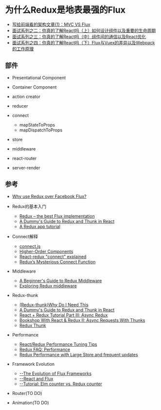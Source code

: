 # 为什么Redux是地表最强的Flux

- [写给前端看的架构文章(1)：MVC VS Flux](https://zhuanlan.zhihu.com/p/21324696)
- [面试系列之二：你真的了解React吗（上）如何设计组件以及重要的生命周期](https://zhuanlan.zhihu.com/p/27828773)
- [面试系列之三：你真的了解React吗（中）组件间的通信以及React优化](https://zhuanlan.zhihu.com/p/27828866)
- [面试系列之四：你真的了解React吗（下）Flux与Vuex的差异以及Webpack的工作原理](https://zhuanlan.zhihu.com/p/27829029)


## 部件

* Presentational Component

* Container Component

* action creator

* reducer

* connect
    - mapStateToProps
    - mapDispatchToProps

* store

* middleware

* react-router

* server-render


## 参考

- [Why use Redux over Facebook Flux?](https://stackoverflow.com/questions/32461229/why-use-redux-over-facebook-flux)

- Redux的基本入门
    - [Redux – the best Flux implementation](http://frontendinsights.com/redux-the-best-flux-implementation/)
    - [A Dummy's Guide to Redux and Thunk in React](https://codepen.io/stowball/post/a-dummy-s-guide-to-redux-and-thunk-in-react)
    - [A Redux app tutorial](http://blog.krawaller.se/posts/a-redux-app-tutorial/)

- Connect解释
    - [connect.js](https://gist.github.com/gaearon/1d19088790e70ac32ea636c025ba424e)
    - [Higher-Order Components](https://facebook.github.io/react/docs/higher-order-components.html)
    - [React-redux "connect" explained](http://www.sohamkamani.com/blog/2017/03/31/react-redux-connect-explained/)
    - [Redux’s Mysterious Connect Function](https://medium.com/mofed/reduxs-mysterious-connect-function-526efe1122e4)

- Middleware
    - [A Beginner's Guide to Redux Middleware](https://www.codementor.io/vkarpov/beginner-s-guide-to-redux-middleware-du107uyud)
    - [Exploring Redux middleware](http://blog.krawaller.se/posts/exploring-redux-middleware/)

- Redux-thunk
    - [(Redux-thunk)Why Do I Need This](https://stackoverflow.com/questions/35411423/how-to-dispatch-a-redux-action-with-a-timeout/35415559#35415559)
    - [A Dummy's Guide to Redux and Thunk in React](https://codepen.io/stowball/post/a-dummy-s-guide-to-redux-and-thunk-in-react)
    - [React + Redux Tutorial Part III: Async Redux](http://www.thegreatcodeadventure.com/react-redux-tutorial-part-iii-async-redux/)
    - [Bookshop With React & Redux II: Async Requests With Thunks](https://scotch.io/tutorials/bookshop-with-react-redux-ii-async-requests-with-thunks)
    - [Redux Thunk](http://blog.nojaf.com/2015/12/06/redux-thunk/)

- Performance
    - [React/Redux Performance Tuning Tips](https://medium.com/@arikmaor/react-redux-performance-tuning-tips-cef1a6c50759)
    - [Redux FAQ: Performance](http://redux.js.org/docs/faq/Performance.html)
    - [Redux Performance with Large Store and frequent updates](https://github.com/reactjs/redux/issues/1303)

- Framework Evolution
    - [--The Evolution of Flux Frameworks](https://medium.com/@dan_abramov/the-evolution-of-flux-frameworks-6c16ad26bb31)
    - [--React and Flux](https://survivejs.com/react/implementing-kanban/react-and-flux/)
    - [--Tutorial: Elm counter vs. Redux counter](https://medium.com/@Hannes_E/map-elm-redux-next-level-web-development-f3452f09a238)

- Router(TO DO)
- Animation(TO DO)